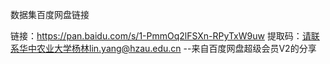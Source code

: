 数据集百度网盘链接

链接：https://pan.baidu.com/s/1-PmmOq2lFSXn-RPyTxW9uw 
提取码：请联系华中农业大学杨林lin.yang@hzau.edu.cn
--来自百度网盘超级会员V2的分享
